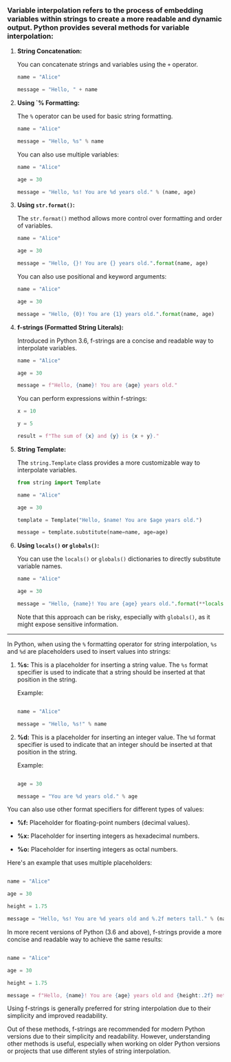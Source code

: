 ### Variable interpolation refers to the process of embedding variables within strings to create a more readable and dynamic output. Python provides several methods for variable interpolation:


1. **String Concatenation:**

   You can concatenate strings and variables using the `+` operator.

   ```python
   name = "Alice"

   message = "Hello, " + name
   ```



2. **Using `% Formatting:**

   The `%` operator can be used for basic string formatting.

   ```python
   name = "Alice"

   message = "Hello, %s" % name
   ```

   You can also use multiple variables:


   ```python
   name = "Alice"

   age = 30

   message = "Hello, %s! You are %d years old." % (name, age)
   ```




3. **Using `str.format()`:**

   The `str.format()` method allows more control over formatting and order of variables.




   ```python
   name = "Alice"

   age = 30

   message = "Hello, {}! You are {} years old.".format(name, age)
   ```




   You can also use positional and keyword arguments:




   ```python
   name = "Alice"

   age = 30

   message = "Hello, {0}! You are {1} years old.".format(name, age)
   ```




4. **f-strings (Formatted String Literals):**

   Introduced in Python 3.6, f-strings are a concise and readable way to interpolate variables.




   ```python
   name = "Alice"

   age = 30

   message = f"Hello, {name}! You are {age} years old."
   ```




   You can perform expressions within f-strings:




   ```python
   x = 10

   y = 5

   result = f"The sum of {x} and {y} is {x + y}."
   ```




5. **String Template:**

   The `string.Template` class provides a more customizable way to interpolate variables.




   ```python
   from string import Template

   name = "Alice"

   age = 30

   template = Template("Hello, $name! You are $age years old.")

   message = template.substitute(name=name, age=age)
   ```




6. **Using `locals()` or `globals()`:**

   You can use the `locals()` or `globals()` dictionaries to directly substitute variable names.




   ```python
   name = "Alice"

   age = 30

   message = "Hello, {name}! You are {age} years old.".format(**locals())
   ```




   Note that this approach can be risky, especially with `globals()`, as it might expose sensitive information.


---
In Python, when using the `%` formatting operator for string interpolation, `%s` and `%d` are placeholders used to insert values into strings:




1. **%s:** This is a placeholder for inserting a string value. The `%s` format specifier is used to indicate that a string should be inserted at that position in the string.




   Example:

   ```python

   name = "Alice"

   message = "Hello, %s!" % name

   ```




2. **%d:** This is a placeholder for inserting an integer value. The `%d` format specifier is used to indicate that an integer should be inserted at that position in the string.




   Example:

   ```python

   age = 30

   message = "You are %d years old." % age

   ```




You can also use other format specifiers for different types of values:




- **%f:** Placeholder for floating-point numbers (decimal values).

- **%x:** Placeholder for inserting integers as hexadecimal numbers.

- **%o:** Placeholder for inserting integers as octal numbers.




Here's an example that uses multiple placeholders:




```python

name = "Alice"

age = 30

height = 1.75

message = "Hello, %s! You are %d years old and %.2f meters tall." % (name, age, height)

```




In more recent versions of Python (3.6 and above), f-strings provide a more concise and readable way to achieve the same results:




```python

name = "Alice"

age = 30

height = 1.75

message = f"Hello, {name}! You are {age} years old and {height:.2f} meters tall."

```




Using f-strings is generally preferred for string interpolation due to their simplicity and improved readability.

Out of these methods, f-strings are recommended for modern Python versions due to their simplicity and readability. However, understanding other methods is useful, especially when working on older Python versions or projects that use different styles of string interpolation.